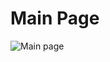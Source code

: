  <h1>Main Page</h1>
  <img src="https://github.com/user-attachments/assets/aa420395-6f11-45f5-96d8-b0d5e8591899" alt="Main page">
